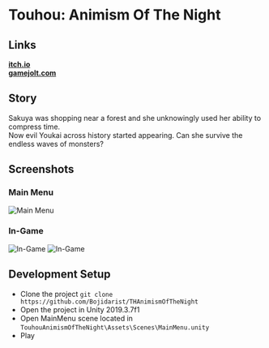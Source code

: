 # Touhou: Animism Of The Night

## Links

[**itch.io**](https://bojidarist.itch.io/touhou-animism-of-the-night)  
[**gamejolt.com**](https://gamejolt.com/games/animismofthenight/463934)

## Story

Sakuya was shopping near a forest and she unknowingly used her ability to compress time.  
Now evil Youkai across history started appearing. Can she survive the endless waves of monsters?

## Screenshots

### Main Menu

![Main Menu](ReadmeFiles/Screenshots/thScreenshot.png)

### In-Game

![In-Game](ReadmeFiles/Screenshots/th_Screenshot1.png)
![In-Game](ReadmeFiles/Screenshots/th_Screenshot2.png)

## Development Setup

- Clone the project `git clone https://github.com/Bojidarist/THAnimismOfTheNight`
- Open the project in Unity 2019.3.7f1
- Open MainMenu scene located in `TouhouAnimismOfTheNight\Assets\Scenes\MainMenu.unity`
- Play
